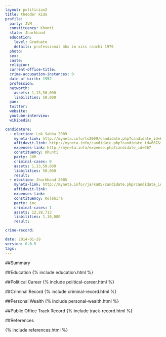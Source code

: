 ```yaml
---
layout: politician2
title: theodor kido
profile: 
  party: JVM
  constituency: Khunti
  state: Jharkhand
  education: 
    level: Graduate
    details: professional mba in xiss ranchi 1976
  photo: 
  sex: 
  caste: 
  religion: 
  current-office-title: 
  crime-accusation-instances: 0
  date-of-birth: 1952
  profession: 
  networth: 
    assets: 1,13,50,000
    liabilities: 50,000
  pan: 
  twitter: 
  website: 
  youtube-interview: 
  wikipedia: 

candidature: 
  - election: Lok Sabha 2009
    myneta-link: http://myneta.info/ls2009/candidate.php?candidate_id=667
    affidavit-link: http://myneta.info/candidate.php?candidate_id=667&scan=original
    expenses-link: http://myneta.info/expense.php?candidate_id=667
    constituency: Khunti 
    party: JVM
    criminal-cases: 0
    assets: 1,13,50,000
    liabilities: 50,000
    result:  
  - election: Jharkhand 2005
    myneta-link: http://myneta.info//jarka05/candidate.php?candidate_id=138
    affidavit-link: 
    expenses-link: 
    constituency: Kolebira 
    party: inc
    criminal-cases: 1
    assets: 12,28,713
    liabilities: 1,10,000
    result:  

crime-record: 

date: 2014-01-28
version: 0.0.5
tags: 
---
```

##Summary


##Education
{% include education.html %}


##Political Career
{% include political-career.html %}


##Criminal Record
{% include criminal-record.html %}


##Personal Wealth
{% include personal-wealth.html %}


##Public Office Track Record
{% include track-record.html %}


##References


{% include references.html %}